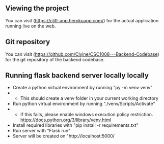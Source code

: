 ## Viewing the project 

You can visit (https://clift-app.herokuapp.com/) for the actual application running live on the web.

## Git repository 

You can visit (https://github.com/Clyine/CSC1008---Backend-Codebase) for the git repository of the backend codebase.

## Running flask backend server locally locally  

- Create a python virtual environment by running "py -m venv venv"
- - This should create a venv folder in your current working directory
- Run python virtual environment by running "./venv/Scripts/Activate"
- - If this fails, please enable windows execution policy restriction. https://docs.python.org/3/library/venv.html
- Install required libraries with "pip install -r requirements.txt"
- Run server with "Flask run"
- Server will be created on "http://localhost:5000/

